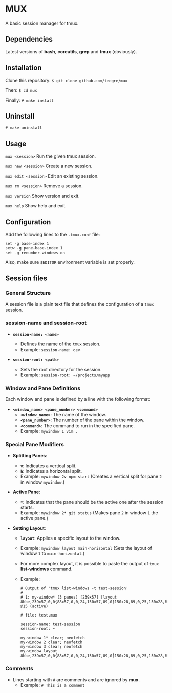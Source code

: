 # MUX

A basic session manager for tmux.

## Dependencies

Latest versions of **bash**, **coreutils**, **grep** and **tmux** (obviously).

## Installation

Clone this repository:
`$ git clone github.com/teegre/mux`

Then:
`$ cd mux`

Finally:
`# make install`

## Uninstall

`# make uninstall`

## Usage

`mux <session>`
Run the given tmux session.

`mux new <session>`
Create a new session.

`mux edit <session>`
Edit an existing session.

`mux rm <session>`
Remove a session.

`mux version`
Show version and exit.

`mux help`
Show help and exit.

## Configuration

Add the following lines to the `.tmux.conf` file:

```
set -g base-index 1
setw -g pane-base-index 1
set -g renumber-windows on
```

Also, make sure `$EDITOR` environment variable is set properly.

## Session files

### General Structure

A session file is a plain text file that defines the configuration of a `tmux` session.

### session-name and session-root

- **`session-name: <name>`**
  
  - Defines the name of the `tmux` session.
  - Example: `session-name: dev`

- **`session-root: <path>`**
  
  - Sets the root directory for the session.
  - Example: `session-root: ~/projects/myapp`

### Window and Pane Definitions

Each window and pane is defined by a line with the following format:

- **`<window_name> <pane_number> <command>`**
  - **`<window_name>`**: The name of the window.
  - **`<pane_number>`**: The number of the pane within the window.
  - **`<command>`**: The command to run in the specified pane.
  - Example: `mywindow 1 vim .`

### Special Pane Modifiers

- **Splitting Panes**:
  
  - **`v`**: Indicates a vertical split.
  - **`h`**: Indicates a horizontal split.
  - Example: `mywindow 2v npm start` (Creates a vertical split for pane `2` in window `mywindow`.)

- **Active Pane**:
  
  - **`*`**: Indicates that the pane should be the active one after the session starts.
  - Example: `mywindow 2* git status` (Makes pane `2` in window `1` the active pane.)

- **Setting Layout**:
  
  - **`layout`**: Applies a specific layout to the window.
  - Example: `mywindow layout main-horizontal` (Sets the layout of window `1` to `main-horizontal`.)
  
  - For more complex layout, it is possible to paste the output of `tmux` **list-windows** command.
  - Example:
    
    ```
    # Output of 'tmux list-windows -t test-session'
    #
    # 1: my-window* (3 panes) [239x57] [layout 8bbe,239x57,0,0{88x57,0,0,24,150x57,89,0[150x28,89,0,25,150x28,89,29,26]}] @15 (active)
    
    # file: test.mux
    
    session-name: test-session
    session-root: ~
    
    my-window 1* clear; neofetch
    my-window 2 clear; neofetch
    my-window 3 clear; neofetch
    my-window layout 8bbe,239x57,0,0{88x57,0,0,24,150x57,89,0[150x28,89,0,25,150x28,89,29,26]}
    ```

### Comments

- Lines starting with `#` are comments and are ignored by **mux**.
  - Example: `# This is a comment`
